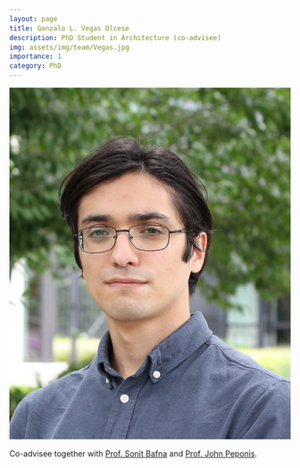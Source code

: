 ```yaml
---
layout: page
title: Gonzalo L. Vegas Olcese
description: PhD Student in Architecture (co-advisee)
img: assets/img/team/Vegas.jpg
importance: 1
category: PhD
---
```


<div class="profile"> 
<img src="/assets/img/team/Vegas.jpg" class="img-fluid z-depth-1 rounded"/>
</div>

Co-advisee together with [Prof. Sonit Bafna](https://arch.gatech.edu/people/sonit-bafna) and [Prof. John Peponis](https://arch.gatech.edu/people/john-peponis).


